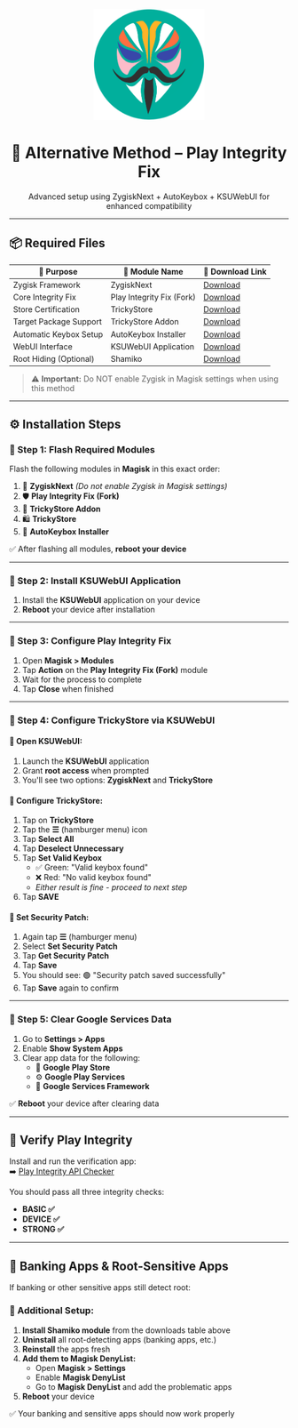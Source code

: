 <p align="center">
    <img src="https://raw.githubusercontent.com/yadavnikhil03/Play-integrity-fix-guide/main/assets/magisk.png" alt="Alternative Method Logo" width="200"/>
</p>

<h1 align="center">🚀 Alternative Method – Play Integrity Fix</h1>

<p align="center">
    Advanced setup using ZygiskNext + AutoKeybox + KSUWebUI for enhanced compatibility
</p>

---

## 📦 Required Files

| 🧩 Purpose                    | 📂 Module Name                | 🔗 Download Link |
|-------------------------------|-------------------------------|------------------|
| Zygisk Framework              | ZygiskNext                    | [Download](https://github.com/Dr-TSNG/ZygiskNext/releases) |
| Core Integrity Fix            | Play Integrity Fix (Fork)     | [Download](https://github.com/osm0sis/PlayIntegrityFork/releases/) |
| Store Certification           | TrickyStore                   | [Download](https://github.com/5ec1cff/TrickyStore/releases/) |
| Target Package Support       | TrickyStore Addon             | [Download](https://github.com/KOWX712/Tricky-Addon-Update-Target-List/releases) |
| Automatic Keybox Setup       | AutoKeybox Installer          | [Download](https://github.com/user-attachments/files/21082319/AutoKeyboxInstaller.zip) |
| WebUI Interface               | KSUWebUI Application          | [Download](https://github.com/5ec1cff/KsuWebUIStandalone/releases/tag/v1.0) |
| Root Hiding (Optional)        | Shamiko                       | [Download](https://github.com/LSPosed/LSPosed.github.io/releases) |

> ⚠️ **Important:** Do NOT enable Zygisk in Magisk settings when using this method

---

## ⚙️ Installation Steps

### 🔹 Step 1: Flash Required Modules

Flash the following modules in **Magisk** in this exact order:

1. 🧬 **ZygiskNext** *(Do not enable Zygisk in Magisk settings)*
2. 🛡️ **Play Integrity Fix (Fork)**
3. 🧩 **TrickyStore Addon**
4. 🛍️ **TrickyStore**
5. 🔑 **AutoKeybox Installer**

✅ After flashing all modules, **reboot your device**

---

### 🔹 Step 2: Install KSUWebUI Application

1. Install the **KSUWebUI** application on your device
2. **Reboot** your device after installation

---

### 🔹 Step 3: Configure Play Integrity Fix

1. Open **Magisk > Modules**
2. Tap **Action** on the **Play Integrity Fix (Fork)** module
3. Wait for the process to complete
4. Tap **Close** when finished

---

### 🔹 Step 4: Configure TrickyStore via KSUWebUI

#### 🔸 Open KSUWebUI:
1. Launch the **KSUWebUI** application
2. Grant **root access** when prompted
3. You'll see two options: **ZygiskNext** and **TrickyStore**

#### 🔸 Configure TrickyStore:
1. Tap on **TrickyStore**
2. Tap the **☰** (hamburger menu) icon
3. Tap **Select All**
4. Tap **Deselect Unnecessary**
5. Tap **Set Valid Keybox**
   - ✅ Green: "Valid keybox found" 
   - ❌ Red: "No valid keybox found"
   - *Either result is fine - proceed to next step*
6. Tap **SAVE**

#### 🔸 Set Security Patch:
1. Again tap **☰** (hamburger menu)
2. Select **Set Security Patch**
3. Tap **Get Security Patch**
4. Tap **Save**
5. You should see: 🟢 "Security patch saved successfully"
6. Tap **Save** again to confirm

---

### 🔹 Step 5: Clear Google Services Data

1. Go to **Settings > Apps**
2. Enable **Show System Apps**
3. Clear app data for the following:
   - 📱 **Google Play Store**
   - ⚙️ **Google Play Services**
   - 🔧 **Google Services Framework**

✅ **Reboot** your device after clearing data

---

## 🧪 Verify Play Integrity

Install and run the verification app:  
➡️ [Play Integrity API Checker](https://play.google.com/store/apps/details?id=gr.nikolasspyr.integritycheck)

You should pass all three integrity checks:
- **BASIC ✅**
- **DEVICE ✅**
- **STRONG ✅**

---

## 🏦 Banking Apps & Root-Sensitive Apps

If banking or other sensitive apps still detect root:

### 🔹 Additional Setup:

1. **Install Shamiko module** from the downloads table above
2. **Uninstall** all root-detecting apps (banking apps, etc.)
3. **Reinstall** the apps fresh
4. **Add them to Magisk DenyList:**
   - Open **Magisk > Settings**
   - Enable **Magisk DenyList**
   - Go to **Magisk DenyList** and add the problematic apps
5. **Reboot** your device

✅ Your banking and sensitive apps should now work properly
